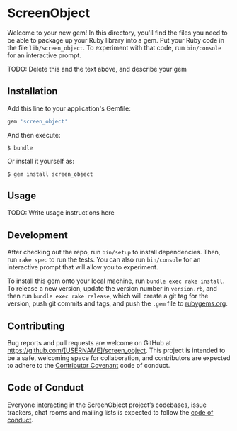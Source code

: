 # ScreenObject

Welcome to your new gem! In this directory, you'll find the files you need to be able to package up your Ruby library into a gem. Put your Ruby code in the file `lib/screen_object`. To experiment with that code, run `bin/console` for an interactive prompt.

TODO: Delete this and the text above, and describe your gem

## Installation

Add this line to your application's Gemfile:

```ruby
gem 'screen_object'
```

And then execute:

    $ bundle

Or install it yourself as:

    $ gem install screen_object

## Usage

TODO: Write usage instructions here

## Development

After checking out the repo, run `bin/setup` to install dependencies. Then, run `rake spec` to run the tests. You can also run `bin/console` for an interactive prompt that will allow you to experiment.

To install this gem onto your local machine, run `bundle exec rake install`. To release a new version, update the version number in `version.rb`, and then run `bundle exec rake release`, which will create a git tag for the version, push git commits and tags, and push the `.gem` file to [rubygems.org](https://rubygems.org).

## Contributing

Bug reports and pull requests are welcome on GitHub at https://github.com/[USERNAME]/screen_object. This project is intended to be a safe, welcoming space for collaboration, and contributors are expected to adhere to the [Contributor Covenant](http://contributor-covenant.org) code of conduct.

## Code of Conduct

Everyone interacting in the ScreenObject project’s codebases, issue trackers, chat rooms and mailing lists is expected to follow the [code of conduct](https://github.com/[USERNAME]/screen_object/blob/master/CODE_OF_CONDUCT.md).
